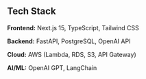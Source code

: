 ## Tech Stack
**Frontend:** Next.js 15, TypeScript, Tailwind CSS

**Backend:** FastAPI, PostgreSQL, OpenAI API

**Cloud:** AWS (Lambda, RDS, S3, API Gateway)

**AI/ML:** OpenAI GPT, LangChain
